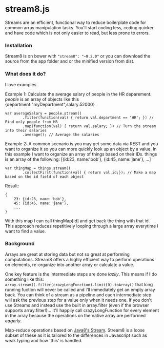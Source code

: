 stream8.js
==========

Streams are an efficient, functional way to reduce boilerplate code for common array manipulation tasks. You'll start coding less, coding quicker and have code which is not only easier to read, but less prone to errors.

<h3>Installation</h3>
Stream8 is on bower with <code>"stream8": "~0.2.0"</code> or you can download the source from the app folder and or the minified version from dist.

<h3>What does it do?</h3>
I love examples.

Example 1: Calculate the average salary of people in the HR deparement. <i>people</i> is an array of objects like this {department:"myDepartment",salary:52000}
<pre><code>var averageSalary = people.stream()
		.filter(function(val) { return val.department == 'HR'; }) // Find only people from HR
		.map(function(val) { return val.salary; }) // Turn the stream into their salaries
		.average(); // Average the salaries</code></pre>

Example 2: A common scenario is you may get some data via REST and you want to organize it so you can more quickly look up an object by a value. In this example I want to organize an array of things based on their IDs. things is an array of the following: [{id:23, name:'bob'}, {id:45, name:'jane'}, ...]
<pre><code>var thingMap = things.stream()
		.collectFirst(function(val) { return val.id;}); // Make a map based on the id field of each object</code></pre>

Result:
<pre><code>{
	23: {id:23, name:'bob'},
	45: {id:45, name:'jane'},
	...
}</code></pre>

With this map I can call thingMap[id] and get back the thing with that id. This approach reduces repetitively looping through a large array everytime I want to find a value.

<h3>Background</h3>
Arrays are great at storing data but not so great at performing computations. Stream8 offers a highly efficient way to perform operations on elements, re-organize into another array or calculate a value.

One key feature is the intermediate steps are done <i>lazily</i>. This means if I do something like this: <code>array.stream().filter(crazyLongFunction).limit(0).toArray()</code> that long running fuction will never be called and I'll immediately get an empty array back. You can think of a stream as a pipeline and each intermediate step will ask the previous step for a value only when it needs one. If you don't use Streams and instead use the built in array.filter (even if the browser supports array.filter!)... it'll happily call crazyLongFunction for every element in the array because the operations on the native array are performed <i>eagerly</i>.

Map-reduce operations based on <a href="https://docs.oracle.com/javase/8/docs/api/java/util/stream/Stream.html" target="_blank">Java8's Stream</a>. Stream8 is a loose subset of these as it is tailored to the differences in Javascript such as weak typing and how 'this' is handled.
